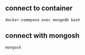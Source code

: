 ## connect to container

```sh
docker-commpose exec mongodb bash
```

## connect with mongosh

```sh
mongosh